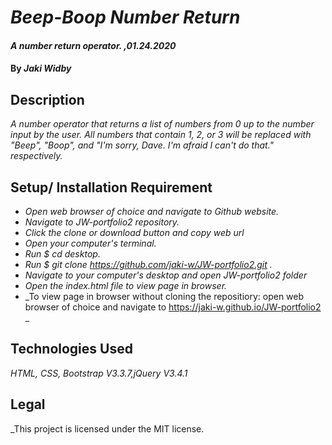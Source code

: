 # _Beep-Boop Number Return_

#### _A number return operator. ,01.24.2020_

#### By _**Jaki Widby**_

## Description

_A number operator that returns a list of numbers from 0 up to the number input by the user. All numbers that contain 1, 2, or 3 will be replaced with "Beep", "Boop", and "I'm sorry, Dave. I'm afraid I can't do that." respectively._

## Setup/ Installation Requirement

* _Open web browser of choice and navigate to Github website._
* _Navigate to JW-portfolio2 repository._
* _Click the clone or download button and copy web url_
* _Open your computer's terminal._
* _Run $ cd desktop._
* _Run $ git clone https://github.com/jaki-w/JW-portfolio2.git ._
* _Navigate to your computer's desktop and open JW-portfolio2 folder_
* _Open the index.html file to view page in browser._
* _To view page in browser without cloning the repositiory: open web browser of choice and navigate to https://jaki-w.github.io/JW-portfolio2 _

## Technologies Used

_HTML, CSS, Bootstrap V3.3.7,jQuery V3.4.1_

## Legal

_This project is licensed under the MIT license.
